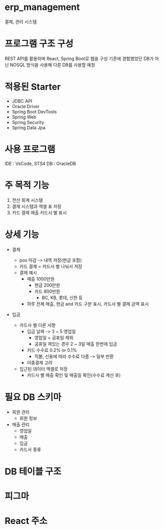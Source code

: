 # erp_management
결제, 관리 시스템

# 프로그램 구조 구성
REST API를 활용하며 React, Spring Boot로 웹을 구성 
기존에 경험했었던 DB가 아닌 NOSQL 방식을 사용해 다른 DB를 사용할 예정

# 적용된 Starter
- JDBC API
- Oracle Driver
- Spring Boot DevTools
- Spring Web
- Spring Security
- Spring Data Jpa

# 사용 프로그램
IDE : VsCode, STS4
DB : OracleDB

# 주 목적 기능
1. 전산 회계 시스템
2. 결제 시스템과 액셀 표 저장
3. 카드 결제 매출 카드사 별 표시

# 상세 기능
- 결제
  - pos 마감 -> 내역 저장(현금 포함)
  - 카드 결제 = 카드사 별 나눠서 저장
  - 결제 예시
    - 매출 1000만원 
        - 현금 200만원
        - 카드 800만원
          - BC, KB, 롯데, 신한 등 
    - 하루 전체 매출, 현금 and 카드 구분 표시, 카드사 별 결제 금액 표시

- 입금
  - 카드사 별 다른 사항
    - 입금 날짜 -> 3 ~ 5 영업일 
      - 영업일 = 공휴일 제외
      - 공휴일 껴있는 경우 2 ~ 3일 매출 한번에 입금
    - 카드 수수료 0.2% or 0.1%
      - 직불, 신용에 따라 수수료 다름 -> 일부 반환
    - 이중결제 고려
  - 입근된 데이터 엑셀로 저장
    - 카드사 별 매출 확인 및 매출일 확인(수수료 계산 후)

# 필요 DB 스키마
- 회원 관리
  - 회원 정보
- 매출 관리
  - 영업일
  - 매출
  - 입금
  - 카드사 종류

# DB 테이블 구조


# 피그마 


# React 주소
